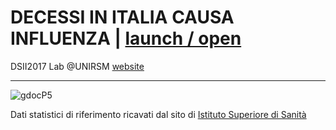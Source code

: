 # DECESSI IN ITALIA CAUSA INFLUENZA | [launch / open](https://github.com/elisabettacelli/dsii-2017-unirsm.github.io/blob/master/elisabetta.celli)

 
DSII2017 Lab @UNIRSM [website](http://dsii-2017-unirsm.github.io)

----

![gdocP5](http://imgur.com/a/554b0)

Dati statistici di riferimento ricavati dal sito di [Istituto Superiore di Sanità](https://www.iss.it/site/mortalita/Scripts/SelCause.asp)

